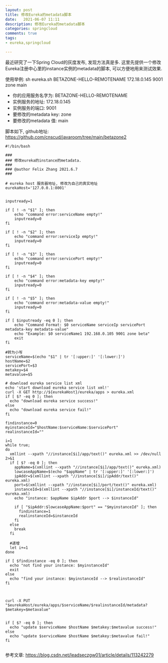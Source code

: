 ```yaml
---
layout: post 
title: 修改Eureka的metadata脚本 
date:   2021-06-07 11:11 
description: 修改Eureka的metadata脚本 
categories: springcloud 
comments: true 
tags:
- eureka,springcloud

---
```

最近研究了一下Spring Cloud的灰度发布, 发现方法真是多. 这里先提供一个修改Eureka注册中心里的instance实例的metadata的脚本, 可以方便地用来测试效果.

使用举例: sh eureka.sh BETAZONE-HELLO-REMOTENAME 172.18.0.145 9001 zone main

* 你的应用服务名字为: BETAZONE-HELLO-REMOTENAME
* 实例服务的地址: 172.18.0.145
* 实例服务的端口: 9001
* 要修改的metadata key: zone
* 要修改的metadata 值: main


脚本如下, github地址: https://github.com/cnscud/javaroom/tree/main/betazone2

```shell
#!/bin/bash

###
### 修改eureka的instance的metadata.
###
### @author Felix Zhang 2021.6.7
###

# eureka host 服务器地址, 修改为自己的真实地址
eurekaHost='127.0.0.1:8001'


inputready=1

if [ ! -n "$1" ]; then
    echo "command error:serviceName empty!"
    inputready=0
fi

if [ ! -n "$2" ]; then
    echo "command error:serviceIp empty!"
    inputready=0
fi

if [ ! -n "$3" ]; then
    echo "command error:servicePort empty!"
    inputready=0
fi

if [ ! -n "$4" ]; then
    echo "command error:metadata-key empty!"
    inputready=0
fi

if [ ! -n "$5" ]; then
    echo "command error:metadata-value empty!"
    inputready=0
fi

if [ $inputready -eq 0 ]; then
    echo "Command Format: $0 serviceName serviceIp servicePort metadata-key metadata-value"
    echo "Example: $0 serviceName1 192.168.0.105 9001 zone beta"
    exit
fi

#转为小写
serviceName=$(echo "$1" | tr '[:upper:]' '[:lower:]')
hostName=$2
servicePort=$3
metakey=$4
metavalue=$5

# download eureka service list xml
echo 'start download eureka service list xml!'
curl -X GET http://${eurekaHost}/eureka/apps > eureka.xml
if [ $? -eq 0 ]; then
  echo "download eureka service success!"
else
  echo "download eureka service fail!"
fi

findinstance=0
myinstanceId="$hostName:$serviceName:$servicePort"
realinstanceId=""

i=1
while true;
do
  xmllint --xpath "//instance[$i]/app/text()" eureka.xml >> /dev/null 2>&1
  if [ $? -eq 0 ]; then
    appName=$(xmllint --xpath "//instance[$i]/app/text()" eureka.xml)
    lowcaseAppName=$(echo "$appName" | tr '[:upper:]' '[:lower:]')
    ipAddr=$(xmllint --xpath "//instance[$i]/ipAddr/text()" eureka.xml)
    port=$(xmllint --xpath "//instance[$i]/port/text()" eureka.xml)
    instanceId=$(xmllint --xpath "//instance[$i]/instanceId/text()" eureka.xml)
    echo "instance: $appName $ipAddr $port --> $instanceId"

    if [ "$ipAddr:$lowcaseAppName:$port" == "$myinstanceId" ]; then
      findinstance=1
      realinstanceId=$instanceId
    fi
  else
    break
  fi

  #递增
  let i+=1
done

if [ $findinstance -eq 0 ]; then
  echo "not find your instance: $myinstanceId"
  exit
else
  echo "find your instance: $myinstanceId --> $realinstanceId"
fi



curl -X PUT "$eurekaHost/eureka/apps/$serviceName/$realinstanceId/metadata?$metakey=$metavalue"


if [ $? -eq 0 ]; then
  echo "update $serviceName $hostName $metakey:$metavalue success!"
else
  echo "update $serviceName $hostName $metakey:$metavalue fail!"
fi


```


参考文章: https://blog.csdn.net/leadseczgw01/article/details/113242279